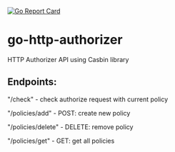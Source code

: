 [![Go Report Card](https://goreportcard.com/badge/gojp/goreportcard)](https://goreportcard.com/report/github.com/tnm0113/go-http-authorizer)

# go-http-authorizer
HTTP Authorizer API using Casbin library

## Endpoints:
"/check" - check authorize request with current policy

"/policies/add" - POST: create new policy

"/policies/delete" - DELETE: remove policy

"/policies/get" - GET: get all policies
